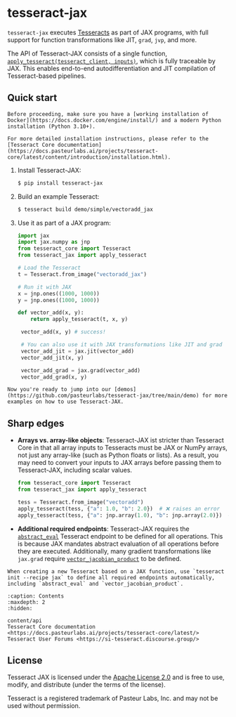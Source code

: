 # tesseract-jax

`tesseract-jax` executes [Tesseracts](https://github.com/pasteurlabs/tesseract-core) as part of JAX programs, with full support for function transformations like JIT, `grad`, `jvp`, and more.

The API of Tesseract-JAX consists of a single function, [`apply_tesseract(tesseract_client, inputs)`](tesseract_jax.apply_tesseract), which is fully traceable by JAX. This enables end-to-end autodifferentiation and JIT compilation of Tesseract-based pipelines.

## Quick start

```{note}
Before proceeding, make sure you have a [working installation of Docker](https://docs.docker.com/engine/install/) and a modern Python installation (Python 3.10+).
```

```{seealso}
For more detailed installation instructions, please refer to the [Tesseract Core documentation](https://docs.pasteurlabs.ai/projects/tesseract-core/latest/content/introduction/installation.html).
```

1. Install Tesseract-JAX:

   ```bash
   $ pip install tesseract-jax
   ```

2. Build an example Tesseract:

   ```bash
   $ tesseract build demo/simple/vectoradd_jax
   ```

3. Use it as part of a JAX program:

   ```python
   import jax
   import jax.numpy as jnp
   from tesseract_core import Tesseract
   from tesseract_jax import apply_tesseract

   # Load the Tesseract
   t = Tesseract.from_image("vectoradd_jax")

   # Run it with JAX
   x = jnp.ones((1000, 1000))
   y = jnp.ones((1000, 1000))

   def vector_add(x, y):
       return apply_tesseract(t, x, y)

    vector_add(x, y) # success!

    # You can also use it with JAX transformations like JIT and grad
    vector_add_jit = jax.jit(vector_add)
    vector_add_jit(x, y)

    vector_add_grad = jax.grad(vector_add)
    vector_add_grad(x, y)
    ```

```{tip}
Now you're ready to jump into our [demos](https://github.com/pasteurlabs/tesseract-jax/tree/main/demo) for more examples on how to use Tesseract-JAX.
```

## Sharp edges

- **Arrays vs. array-like objects**: Tesseract-JAX ist stricter than Tesseract Core in that all array inputs to Tesseracts must be JAX or NumPy arrays, not just any array-like (such as Python floats or lists). As a result, you may need to convert your inputs to JAX arrays before passing them to Tesseract-JAX, including scalar values.

  ```python
  from tesseract_core import Tesseract
  from tesseract_jax import apply_tesseract

  tess = Tesseract.from_image("vectoradd")
  apply_tesseract(tess, {"a": 1.0, "b": 2.0})  # ❌ raises an error
  apply_tesseract(tess, {"a": jnp.array(1.0), "b": jnp.array(2.0)})  # ✅ works
  ```
- **Additional required endpoints**: Tesseract-JAX requires the [`abstract_eval`](https://docs.pasteurlabs.ai/projects/tesseract-core/latest/content/api/endpoints.html#abstract-eval) Tesseract endpoint to be defined for all operations. This is because JAX mandates abstract evaluation of all operations before they are executed. Additionally, many gradient transformations like `jax.grad` require [`vector_jacobian_product`](https://docs.pasteurlabs.ai/projects/tesseract-core/latest/content/api/endpoints.html#vector-jacobian-product) to be defined.

```{tip}
When creating a new Tesseract based on a JAX function, use `tesseract init --recipe jax` to define all required endpoints automatically, including `abstract_eval` and `vector_jacobian_product`.
```

```{toctree}
:caption: Contents
:maxdepth: 2
:hidden:

content/api
Tesseract Core documentation <https://docs.pasteurlabs.ai/projects/tesseract-core/latest/>
Tesseract User Forums <https://si-tesseract.discourse.group/>
```

## License

Tesseract JAX is licensed under the [Apache License 2.0](https://github.com/pasteurlabs/tesseract-jax/LICENSE) and is free to use, modify, and distribute (under the terms of the license).

Tesseract is a registered trademark of Pasteur Labs, Inc. and may not be used without permission.

